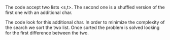 The code accept two lists <s,t>.
The second one is a shuffled version of the first one with an additional char.

The code look for this additional char.
In order to minimize the complexity of the search we sort the two list.
Once sorted the problem is solved looking for the first difference between the two.